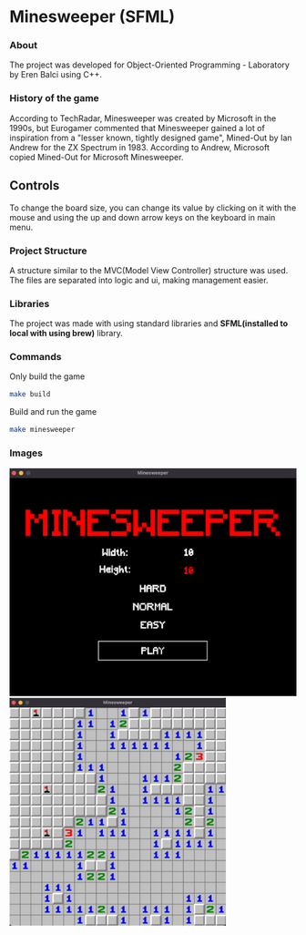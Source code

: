 # Minesweeper (SFML)

### About

The project was developed for Object-Oriented Programming - Laboratory by Eren Balci using C++.

### History of the game

According to TechRadar, Minesweeper was created by Microsoft in the 1990s, but Eurogamer commented that Minesweeper gained a lot of inspiration from a "lesser known, tightly designed game", Mined-Out by Ian Andrew for the ZX Spectrum in 1983. According to Andrew, Microsoft copied Mined-Out for Microsoft Minesweeper.

## Controls

To change the board size, you can change its value by clicking on it with the mouse and using the up and down arrow keys on the keyboard in main menu.

### Project Structure

A structure similar to the MVC(Model View Controller) structure was used. The files are separated into logic and ui, making management easier.

### Libraries

The project was made with using standard libraries and **SFML(installed to local with using brew)** library.

### Commands

Only build the game

```bash
make build
```

Build and run the game

```bash
make minesweeper
```

### Images

<img src="./images/menu.png" alt="drawing" height="400" />
<img src="./images/gameplay.png" alt="drawing" height="400" />
